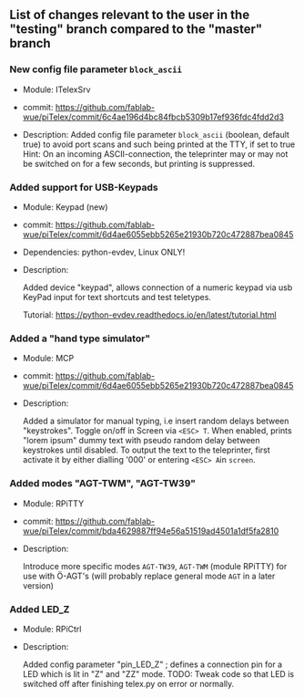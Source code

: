 ## List of changes relevant to the user in the  "testing" branch compared to the "master" branch 

###  New config file parameter `block_ascii`

* Module: ITelexSrv

* commit: https://github.com/fablab-wue/piTelex/commit/6c4ae196d4bc84fbcb5309b17ef936fdc4fdd2d3
   
* Description:
Added config file parameter `block_ascii` (boolean, default true) to avoid port scans and such being printed at the TTY, if set to true
Hint: On an incoming ASCII-connection, the teleprinter may or may not be switched on for a few seconds, but printing is suppressed.



###  Added support for USB-Keypads

* Module: Keypad (new)

* commit: https://github.com/fablab-wue/piTelex/commit/6d4ae6055ebb5265e21930b720c472887bea0845

* Dependencies: python-evdev, Linux ONLY!

* Description:  

  Added device "keypad", allows connection of a numeric keypad via usb
  KeyPad input for text shortcuts and test teletypes.

  Tutorial: https://python-evdev.readthedocs.io/en/latest/tutorial.html


### Added a "hand type simulator"

* Module: MCP
* commit: https://github.com/fablab-wue/piTelex/commit/6d4ae6055ebb5265e21930b720c472887bea0845
* Description:
 
   Added a simulator for manual typing, i.e insert random delays between "keystrokes".
   Toggle on/off in Screen via `<ESC> T`.
   When enabled, prints "lorem ipsum" dummy text with pseudo random delay between keystrokes until disabled.
   To output the text to the teleprinter, first activate it by either dialling '000' or entering `<ESC> A`in `screen`.

### Added modes "AGT-TWM", "AGT-TW39"

* Module: RPiTTY
* commit: https://github.com/fablab-wue/piTelex/commit/bda4629887ff94e56a51519ad4501a1df5fa2810
* Description:

  Introduce more specific modes `AGT-TW39`, `AGT-TWM` (module RPiTTY) for use with Ö-AGT's (will probably replace general mode `AGT` in a later version)

### Added LED_Z

* Module: RPiCtrl
* Description:

  Added config parameter "pin_LED_Z" ; defines a connection pin for a LED which is lit in "Z" and "ZZ" mode.
  TODO: Tweak code so that LED is switched off after finishing telex.py on error or normally.
